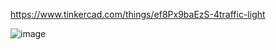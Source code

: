 https://www.tinkercad.com/things/ef8Px9baEzS-4traffic-light

![image](https://github.com/user-attachments/assets/46aaf4fa-2ece-4628-ac3b-41513aba5a99)
